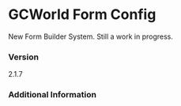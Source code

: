 # GCWorld Form Config

New Form Builder System.  Still a work in progress.




### Version
2.1.7

### Additional Information
